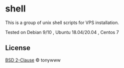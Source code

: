 # shell
This is a group of unix shell scripts for VPS installation.

Tested on Debian 9/10 , Ubuntu 18.04/20.04 , Centos 7

## License
[BSD 2-Clause](LICENSE.txt) © tonywww
